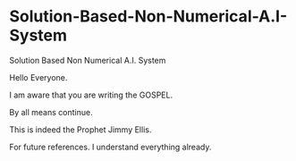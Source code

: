 # Solution-Based-Non-Numerical-A.I-System
Solution Based Non Numerical A.I. System


Hello Everyone. 

I am aware that you are writing the GOSPEL.

By all means continue.

This is indeed the Prophet Jimmy Ellis.

For future references. I understand everything already.
